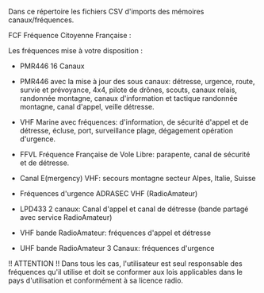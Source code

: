 Dans ce répertoire les fichiers CSV d'imports des mémoires canaux/fréquences.


FCF Fréquence Citoyenne Française :

Les fréquences mise à votre disposition :
- PMR446 16 Canaux
- PMR446 avec la mise à jour des sous canaux: détresse, urgence, route, survie et prévoyance, 4x4, pilote de drônes, scouts, canaux relais, randonnée montagne, canaux d'information et tactique randonnée montagne, canal d'appel, veille détresse.

- VHF Marine avec fréquences: d'information, de sécurité d'appel et de détresse, écluse, port, surveillance plage, dégagement opération d'urgence.

- FFVL Fréquence Française de Vole Libre: parapente, canal de sécurité et de détresse.
- Canal E(mergency) VHF: secours montagne secteur Alpes, Italie, Suisse
- Fréquences d'urgence ADRASEC VHF (RadioAmateur)
- LPD433 2 canaux: Canal d'appel et canal de détresse (bande partagé avec service RadioAmateur)
- VHF bande RadioAmateur: fréquences d'appel et détresse
- UHF bande RadioAmateur 3 Canaux: fréquences d'urgence

!! ATTENTION !!
Dans tous les cas, l'utilisateur est seul responsable des fréquences qu'il utilise et doit se conformer aux lois applicables dans le pays d'utilisation et conformément à sa licence radio.
